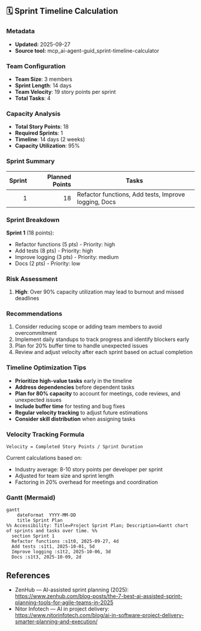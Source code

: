 ## 🗓️ Sprint Timeline Calculation

### Metadata

- **Updated:** 2025-09-27
- **Source tool:** mcp_ai-agent-guid_sprint-timeline-calculator

### Team Configuration

- **Team Size**: 3 members
- **Sprint Length**: 14 days
- **Team Velocity**: 19 story points per sprint
- **Total Tasks**: 4

### Capacity Analysis

- **Total Story Points**: 18
- **Required Sprints**: 1
- **Timeline**: 14 days (2 weeks)
- **Capacity Utilization**: 95%

### Sprint Summary

| Sprint | Planned Points | Tasks                                                |
| -----: | -------------: | ---------------------------------------------------- |
|      1 |             18 | Refactor functions, Add tests, Improve logging, Docs |

### Sprint Breakdown

**Sprint 1** (18 points):

- Refactor functions (5 pts) - Priority: high
- Add tests (8 pts) - Priority: high
- Improve logging (3 pts) - Priority: medium
- Docs (2 pts) - Priority: low

### Risk Assessment

1. **High**: Over 90% capacity utilization may lead to burnout and missed deadlines

### Recommendations

1. Consider reducing scope or adding team members to avoid overcommitment
2. Implement daily standups to track progress and identify blockers early
3. Plan for 20% buffer time to handle unexpected issues
4. Review and adjust velocity after each sprint based on actual completion

### Timeline Optimization Tips

- **Prioritize high-value tasks** early in the timeline
- **Address dependencies** before dependent tasks
- **Plan for 80% capacity** to account for meetings, code reviews, and unexpected issues
- **Include buffer time** for testing and bug fixes
- **Regular velocity tracking** to adjust future estimations
- **Consider skill distribution** when assigning tasks

### Velocity Tracking Formula

`Velocity = Completed Story Points / Sprint Duration`

Current calculations based on:

- Industry average: 8-10 story points per developer per sprint
- Adjusted for team size and sprint length
- Factoring in 20% overhead for meetings and coordination

### Gantt (Mermaid)

```mermaid
gantt
	dateFormat  YYYY-MM-DD
	title Sprint Plan
%% Accessibility: Title=Project Sprint Plan; Description=Gantt chart of sprints and tasks over time. %%
  section Sprint 1
  Refactor functions :s1t0, 2025-09-27, 4d
  Add tests :s1t1, 2025-10-01, 5d
  Improve logging :s1t2, 2025-10-06, 3d
  Docs :s1t3, 2025-10-09, 2d
```

## References

- ZenHub — AI-assisted sprint planning (2025): https://www.zenhub.com/blog-posts/the-7-best-ai-assisted-sprint-planning-tools-for-agile-teams-in-2025
- Nitor Infotech — AI in project delivery: https://www.nitorinfotech.com/blog/ai-in-software-project-delivery-smarter-planning-and-execution/
